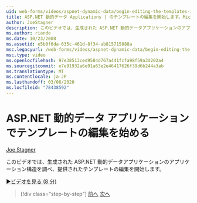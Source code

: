 ```yaml
---
uid: web-forms/videos/aspnet-dynamic-data/begin-editing-the-templates-in-aspnet-dynamic-data-applications
title: ASP.NET 動的データ Applications | のテンプレートの編集を開始します。Microsoft Docs
author: JoeStagner
description: このビデオでは、生成された ASP.NET 動的データアプリケーションのアプリケーション構造を調べ、提供されたテンプレートの編集を開始します。
ms.author: riande
ms.date: 10/23/2008
ms.assetid: e5b0f6da-635c-461d-8f34-ab815715888a
msc.legacyurl: /web-forms/videos/aspnet-dynamic-data/begin-editing-the-templates-in-aspnet-dynamic-data-applications
msc.type: video
ms.openlocfilehash: 97e38513ced9584d767a441fcfa98f59a3d202a4
ms.sourcegitcommit: e7e91932a6e91a63e2e46417626f39d6b244a3ab
ms.translationtype: MT
ms.contentlocale: ja-JP
ms.lasthandoff: 03/06/2020
ms.locfileid: "78438592"
---
```

# <a name="begin-editing-the-templates-in-aspnet-dynamic-data-applications"></a>ASP.NET 動的データ アプリケーションでテンプレートの編集を始める

[Joe Stagner](https://github.com/JoeStagner)

このビデオでは、生成された ASP.NET 動的データアプリケーションのアプリケーション構造を調べ、提供されたテンプレートの編集を開始します。

[&#9654;ビデオを見る (8 分)](https://channel9.msdn.com/Blogs/ASP-NET-Site-Videos/begin-editing-the-templates-in-aspnet-dynamic-data-applications)

> [!div class="step-by-step"]
> [前へ](getting-started-with-dynamic-data.md)
> [次へ](begin-modifying-dynamic-data-applications-with-url-routing.md)

